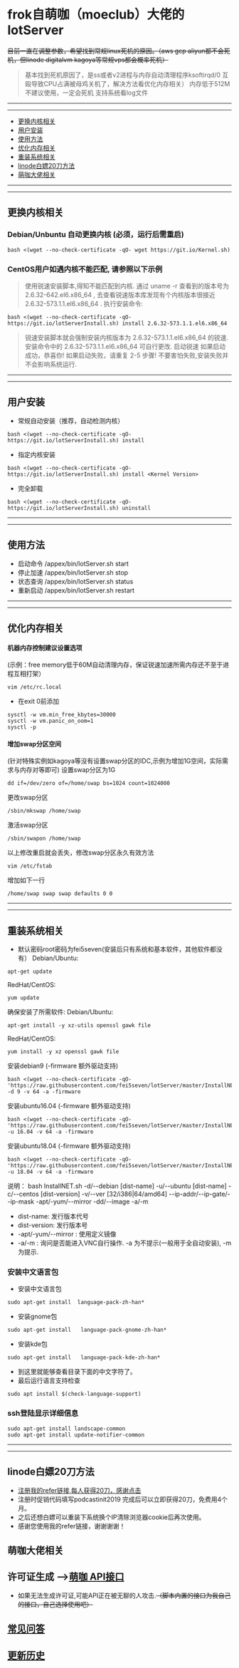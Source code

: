 # frok自萌咖（moeclub）大佬的lotServer
~~目前一直在调整参数，希望找到常规linux死机的原因。（aws gcp aliyun都不会死机，但linode digitalvm kagoya等常规vps都会概率死机）~~
 > 基本找到死机原因了，是ss或者v2进程与内存自动清理程序ksoftirqd/0 互殴导致CPU占满被母鸡关机了，解决方法看优化内存相关）
 > 内存低于512M不建议使用，一定会死机
 > 支持系统看log文件
***
***
  * [更换内核相关](#更换内核相关)
  * [用户安装](#用户安装)
  * [使用方法](#使用方法)
  * [优化内存相关](#优化内存相关)
  * [重装系统相关](#重装系统相关)
  * [linode白嫖20刀方法](#linode白嫖20刀方法)
  * [萌咖大佬相关](#萌咖大佬相关)
***
***
## 更换内核相关
### Debian/Unbuntu 自动更换内核 (必须，运行后需重启)
```
bash <(wget --no-check-certificate -qO- wget https://git.io/Kernel.sh)
```
### CentOS用户如遇内核不能匹配, 请参照以下示例
 > 使用锐速安装脚本,得知不能匹配到内核.
 > 通过 uname -r 查看到的版本号为 2.6.32-642.el6.x86_64 ,
 > 去查看锐速版本库发现有个内核版本很接近 2.6.32-573.1.1.el6.x86_64 .
 > 执行安装命令:
```
bash <(wget --no-check-certificate -qO-  https://git.io/lotServerInstall.sh) install 2.6.32-573.1.1.el6.x86_64
```
 > 锐速安装脚本就会强制安装内核版本为 2.6.32-573.1.1.el6.x86_64 的锐速.
 > 安装命令中的 2.6.32-573.1.1.el6.x86_64 可自行更改.
 > 启动锐速
 > 如果启动成功，恭喜你!
 > 如果启动失败，请重复 2-5 步骤!
 > 不要害怕失败,安装失败并不会影响系统运行.
***
***
## 用户安装
- 常规自动安装（推荐，自动检测内核）
```
bash <(wget --no-check-certificate -qO-  https://git.io/lotServerInstall.sh) install
```

- 指定内核安装
```
bash <(wget --no-check-certificate -qO-  https://git.io/lotServerInstall.sh) install <Kernel Version>
```

- 完全卸载
```
bash <(wget --no-check-certificate -qO-  https://git.io/lotServerInstall.sh) uninstall
```
***
***
## 使用方法
- 启动命令 /appex/bin/lotServer.sh start
- 停止加速 /appex/bin/lotServer.sh stop
- 状态查询 /appex/bin/lotServer.sh status
- 重新启动 /appex/bin/lotServer.sh restart
***
***
## 优化内存相关
#### 机器内存控制建议设置选项
(示例：free memory低于60M自动清理内存，保证锐速加速所需内存还不至于进程互相打架）
```
vim /etc/rc.local
````
- 在exit 0前添加
````
sysctl -w vm.min_free_kbytes=30000
sysctl -w vm.panic_on_oom=1
sysctl -p
````
#### 增加swap分区空间
(针对特殊实例如kagoya等没有设置swap分区的IDC,示例为增加1G空间，实际需求与内存对等即可)
设置swap分区为1G
````
dd if=/dev/zero of=/home/swap bs=1024 count=1024000
````
更改swap分区
````
/sbin/mkswap /home/swap
````
激活swap分区
````
/sbin/swapon /home/swap
````
以上修改重启就会丢失，修改swap分区永久有效方法
````
vim /etc/fstab
````
增加如下一行
````
/home/swap swap swap defaults 0 0
````
***
***
## 重装系统相关
- 默认密码root密码为fei5seven(安装后只有系统和基本软件，其他软件都没有）
Debian/Ubuntu:
````
apt-get update
````
RedHat/CentOS:
````
yum update
````
确保安装了所需软件:
Debian/Ubuntu:
````
apt-get install -y xz-utils openssl gawk file
````
RedHat/CentOS:
````
yum install -y xz openssl gawk file
````
安装debian9 (-firmware 额外驱动支持)
````
bash <(wget --no-check-certificate -qO- 'https://raw.githubusercontent.com/fei5seven/lotServer/master/InstallNET/InstallNET.sh') -d 9 -v 64 -a -firmware
````
安装ubuntu16.04 (-firmware 额外驱动支持)
````
bash <(wget --no-check-certificate -qO- 'https://raw.githubusercontent.com/fei5seven/lotServer/master/InstallNET/InstallNET.sh') -u 16.04 -v 64 -a -firmware
````
安装ubuntu18.04 (-firmware 额外驱动支持)
````
bash <(wget --no-check-certificate -qO- 'https://raw.githubusercontent.com/fei5seven/lotServer/master/InstallNET/InstallNET.sh') -u 18.04 -v 64 -a -firmware
````
说明：
bash InstallNET.sh      -d/--debian [dist-name]
                                -u/--ubuntu [dist-name]
                                -c/--centos [dist-version]
                                -v/--ver [32/i386|64/amd64]
                                --ip-addr/--ip-gate/--ip-mask
                                -apt/-yum/--mirror
                                -dd/--image
                                -a/-m

- dist-name: 发行版本代号
- dist-version: 发行版本号
- -apt/-yum/--mirror : 使用定义镜像
- -a/-m : 询问是否能进入VNC自行操作. -a 为不提示(一般用于全自动安装), -m 为提示.
### 安装中文语言包
- 安装中文语言包
````
sudo apt-get install  language-pack-zh-han*
````
- 安装gnome包
````
sudo apt-get install   language-pack-gnome-zh-han*
````
- 安装kde包
````
sudo apt-get install   language-pack-kde-zh-han*
````
- 到这里就能够查看目录下面的中文字符了。
- 最后运行语言支持检查
````
sudo apt install $(check-language-support)
````
### ssh登陆显示详细信息
````
sudo apt-get install landscape-common
sudo apt-get install update-notifier-common
````
***
***
## linode白嫖20刀方法
- [注册我的refer链接,每人获得20刀，感谢点击](https://www.linode.com/?r=88190ba8ace938de1db8a94410586dfbe1a53e85)
- 注册时促销代码填写podcastinit2019 完成后可以立即获得20刀，免费用4个月。
- 之后还想白嫖可以重装下系统换个IP清除浏览器cookie后再次使用。
- 感谢您使用我的refer链接，谢谢谢谢！

## 萌咖大佬相关

## 许可证生成 -->[萌咖 API接口](https://moeclub.org/api)  
- 如果无法生成许可证,可能API正在被无聊的人攻击.~~（脚本内置的接口为我自己的接口，自己选择使用吧）~~

## [常见问答](https://github.com/MoeClub/lotServer/wiki)     

## [更新历史](http://download.appexnetworks.com.cn/releaseNotes/)     

  
